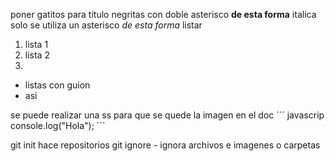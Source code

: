 
poner gatitos para titulo
negritas con doble asterisco **de esta forma** 
italica solo se utiliza un asterisco *de esta forma*
listar 
1. lista 1
2. lista 2
3. 

- listas con guion
- asi

se puede realizar una ss para que se quede la imagen en el doc 
´´´ javascrip
console.log("Hola");
´´´

git init hace repositorios
git ignore - ignora archivos e imagenes o carpetas